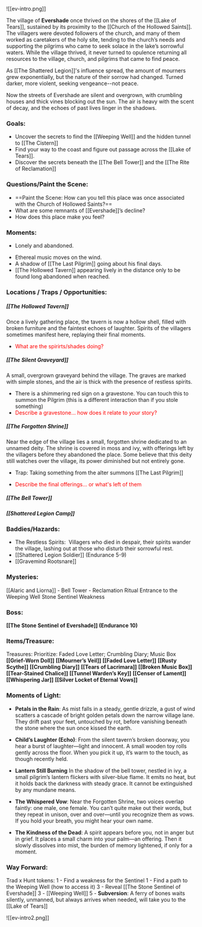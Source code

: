 ![[ev-intro.png]]

The village of **Evershade** once thrived on the shores of the [[Lake of Tears]], sustained by its proximity to the [[Church of the Hollowed Saints]]. The villagers were devoted followers of the church, and many of them worked as caretakers of the holy site, tending to the church’s needs and supporting the pilgrims who came to seek solace in the lake’s sorrowful waters. While the village thrived, it never turned to opulence returning all resources to the village, church, and pilgrims that came to find peace.

As [[The Shattered Legion]]'s influence spread, the amount of mourners grew exponentially, but the nature of their sorrow had changed. Turned darker, more violent, seeking vengeance--not peace.

Now the streets of Evershade are silent and overgrown, with crumbling houses and thick vines blocking out the sun. The air is heavy with the scent of decay, and the echoes of past lives  linger in the shadows.  

### Goals:
- Uncover the secrets to find the [[Weeping Well]] and the hidden tunnel to [[The Cistern]]    
- Find your way to the coast and figure out passage across the [[Lake of Tears]].
- Discover the secrets beneath the [[The Bell Tower]] and the [[The Rite of Reclamation]]

### Questions/Paint the Scene:
* ==Paint the Scene: How can you tell this place was once associated with the Church of Hollowed Saints?==
* What are some remnants of [[Evershade]]’s decline?
* How does this place make you feel?
### Moments:  
* Lonely and abandoned.
- Ethereal music moves on the wind.
- A shadow of [[The Last Pilgrim]] going about his final days.
- [[The Hollowed Tavern]] appearing lively in the distance only to be found long abandoned when reached.
### Locations / Traps / Opportunities:

##### [[The Hollowed Tavern]]
Once a lively gathering place, the tavern is now a hollow shell, filled with broken furniture and the faintest echoes of laughter. Spirits of the villagers sometimes manifest here, replaying their final moments.
* <span style="color:rgb(255, 0, 0)">What are the spirirts/shades doing?</span>
##### [[The Silent Graveyard]]
A small, overgrown graveyard behind the village. The graves are marked with simple stones, and the air is thick with the presence of restless spirits.
* There is a shimmering red sign on a gravestone. You can touch this to summon the Pilgrim (this is a different interaction than if you stole something)
* <span style="color:rgb(255, 0, 0)">Describe a gravestone... how does it relate to _your_ story?</span>

##### [[The Forgotten Shrine]]
Near the edge of the village lies a small, forgotten shrine dedicated to an unnamed deity. The shrine is covered in moss and ivy, with offerings left by the villagers before they abandoned the place. Some believe that this deity still watches over the village, its power diminished but not entirely gone.
* Trap: Taking something from the alter summons [[The Last Pilgrim]]
- <span style="color:rgb(255, 0, 0)">Describe the final offerings... or what's left of them</span>
##### [[The Bell Tower]]
##### [[Shattered Legion Camp]]
### Baddies/Hazards:
* The Restless Spirits:  Villagers who died in despair, their spirits wander the village, lashing out at those who disturb their sorrowful rest.
* [[Shattered Legion Soldier]] (Endurance 5-9)
* [[Gravemind Rootsnare]]

### Mysteries:
[[Alaric and Liorna]] - Bell Tower - Reclamation Ritual
Entrance to the Weeping Well
Stone Sentinel Weakness
### Boss:
**[[The Stone Sentinel of Evershade]] (Endurance 10)**
### Items/Treasure:
Treasures: Prioritize: Faded Love Letter; Crumbling Diary; Music Box
**[[Grief-Worn Doll]]**
**[[Mourner’s Veil]]**
**[[Faded Love Letter]]**
**[[Rusty Scythe]]**
**[[Crumbling Diary]]**
**[[Tears of Lacrimara]]**
**[[Broken Music Box]]**
**[[Tear-Stained Chalice]]**
**[[Tunnel Warden’s Key]]**
**[[Censer of Lament]]**
**[[Whispering Jar]]**
**[[Silver Locket of Eternal Vows]]**

### Moments of Light:
* **Petals in the Rain**: As mist falls in a steady, gentle drizzle, a gust of wind scatters a cascade of bright golden petals down the narrow village lane. They drift past your feet, untouched by rot, before vanishing beneath the stone where the sun once kissed the earth.

* **Child’s Laughter (Echo)**: From the silent tavern’s broken doorway, you hear a burst of laughter—light and innocent. A small wooden toy rolls gently across the floor. When you pick it up, it’s warm to the touch, as though recently held.

* **Lantern Still Burning** In the shadow of the bell tower, nestled in ivy, a small pilgrim’s lantern flickers with silver-blue flame. It emits no heat, but it holds back the darkness with steady grace. It cannot be extinguished by any mundane means.

* **The Whispered Vow**: Near the Forgotten Shrine, two voices overlap faintly: one male, one female. You can’t quite make out their words, but they repeat in unison, over and over—until you recognize them as vows. If you hold your breath, you might hear your own name.

* **The Kindness of the Dead**: A spirit appears before you, not in anger but in grief. It places a small charm into your palm—an offering. Then it slowly dissolves into mist, the burden of memory lightened, if only for a moment.

### Way Forward:
Trad x Hunt tokens:
1 - Find a weakness for the Sentinel
1 - Find a path to the Weeping Well (how to access it)
3 - Reveal [[The Stone Sentinel of Evershade]]
3 - [[Weeping Well]]
5 - **Subversion**: A ferry of bones waits silently, unmanned, but always arrives when needed, will take you to the [[Lake of Tears]]

![[ev-intro2.png]]